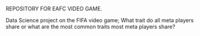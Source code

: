REPOSITORY FOR EAFC VIDEO GAME.

Data Science project on the FIFA video game; 
  What trait do all meta players share or what are the most common traits most meta players share?

